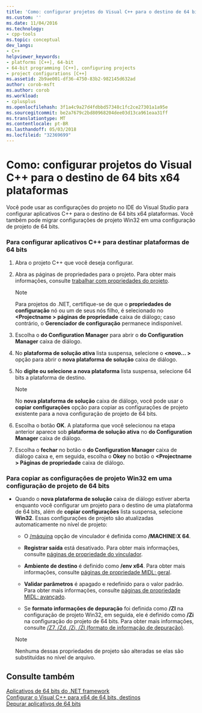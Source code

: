 ```yaml
---
title: 'Como: configurar projetos do Visual C++ para o destino de 64 bits x64 plataformas | Microsoft Docs'
ms.custom: ''
ms.date: 11/04/2016
ms.technology:
- cpp-tools
ms.topic: conceptual
dev_langs:
- C++
helpviewer_keywords:
- platforms [C++], 64-bit
- 64-bit programming [C++], configuring projects
- project configurations [C++]
ms.assetid: 2b9ae001-df36-4750-83b2-982145d632ad
author: corob-msft
ms.author: corob
ms.workload:
- cplusplus
ms.openlocfilehash: 3f1a4c9a27d4fdbbd57348c1fc2ce27301a1a95e
ms.sourcegitcommit: be2a7679c2bd80968204dee03d13ca961eaa31ff
ms.translationtype: MT
ms.contentlocale: pt-BR
ms.lasthandoff: 05/03/2018
ms.locfileid: "32369699"
---
```

# <a name="how-to-configure-visual-c-projects-to-target-64-bit-x64-platforms"></a>Como: configurar projetos do Visual C++ para o destino de 64 bits x64 plataformas

Você pode usar as configurações do projeto no IDE do Visual Studio para configurar aplicativos C++ para o destino de 64 bits x64 plataformas. Você também pode migrar configurações de projeto Win32 em uma configuração de projeto de 64 bits.  
  
### <a name="to-set-up-c-applications-to-target-64-bit-platforms"></a>Para configurar aplicativos C++ para destinar plataformas de 64 bits  
  
1.  Abra o projeto C++ que você deseja configurar.  
  
2.  Abra as páginas de propriedades para o projeto. Para obter mais informações, consulte [trabalhar com propriedades do projeto](../ide/working-with-project-properties.md).  
  
    > [!NOTE]
    >  Para projetos do .NET, certifique-se de que o **propriedades de configuração** nó ou um de seus nós filho, é selecionado no  **\<Projectname > páginas de propriedade** caixa de diálogo; caso contrário, o  **Gerenciador de configuração** permanece indisponível.  
  
3.  Escolha o **do Configuration Manager** para abrir o **do Configuration Manager** caixa de diálogo.  
  
4.  No **plataforma de solução ativa** lista suspensa, selecione o  **\<novo... >** opção para abrir o **nova plataforma de solução** caixa de diálogo.  
  
5.  No **digite ou selecione a nova plataforma** lista suspensa, selecione 64 bits a plataforma de destino.  
  
    > [!NOTE]
    >  No **nova plataforma de solução** caixa de diálogo, você pode usar o **copiar configurações** opção para copiar as configurações de projeto existente para a nova configuração de projeto de 64 bits.  
  
6.  Escolha o botão **OK**. A plataforma que você selecionou na etapa anterior aparece sob **plataforma de solução ativa** no **do Configuration Manager** caixa de diálogo.  
  
7.  Escolha o **fechar** no botão o **do Configuration Manager** caixa de diálogo caixa e, em seguida, escolha o **Okey** no botão o  **\<Projectname > Páginas de propriedade** caixa de diálogo.  
  
### <a name="to-copy-win32-project-settings-into-a-64-bit-project-configuration"></a>Para copiar as configurações de projeto Win32 em uma configuração de projeto de 64 bits  
  
-   Quando o **nova plataforma de solução** caixa de diálogo estiver aberta enquanto você configurar um projeto para o destino de uma plataforma de 64 bits, além de **copiar configurações** lista suspensa, selecione **Win32**. Essas configurações de projeto são atualizadas automaticamente no nível de projeto:  
  
    -   O [/máquina](../build/reference/machine-specify-target-platform.md) opção de vinculador é definida como **/MACHINE:X 64**.  
  
    -   **Registrar saída** está desativado. Para obter mais informações, consulte [páginas de propriedade do vinculador](../ide/linker-property-pages.md).  
  
    -   **Ambiente de destino** é definido como **/env x64**. Para obter mais informações, consulte [páginas de propriedade MIDL: geral](../ide/midl-property-pages-general.md).  
  
    -   **Validar parâmetros** é apagado e redefinido para o valor padrão. Para obter mais informações, consulte [páginas de propriedade MIDL: avançado](../ide/midl-property-pages-advanced.md).  
  
    -   Se **formato informações de depuração** foi definida como **/ZI** na configuração de projeto Win32, em seguida, ele é definido como **/Zi** na configuração do projeto de 64 bits. Para obter mais informações, consulte [/Z7, /Zd, /Zi, /ZI (formato de informação de depuração)](../build/reference/z7-zi-zi-debug-information-format.md).  
  
    > [!NOTE]
    >  Nenhuma dessas propriedades de projeto são alteradas se elas são substituídas no nível de arquivo.  
  
## <a name="see-also"></a>Consulte também  

[Aplicativos de 64 bits do .NET framework](/dotnet/framework/64-bit-apps)   
[Configurar o Visual C++ para x64 de 64 bits, destinos](../build/configuring-programs-for-64-bit-visual-cpp.md)   
[Depurar aplicativos de 64 bits](/visualstudio/debugger/debug-64-bit-applications)